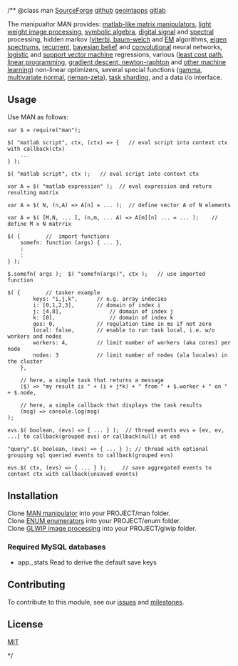/**
@class man
	[SourceForge](https://sourceforge.net) 
	[github](https://github.com/acmesds/jslab) 
	[geointapps](https://git.geointapps.org/acmesds/jslab)
	[gitlab](https://gitlab.west.nga.ic.gov/acmesds/jslab)

The manipualtor MAN provides: 
[matlab-like matrix manipulators](https://www.npmjs.com/package/mathjs), 
[light weight image processing](https://www.npmjs.com/package/lwip), 
[symbolic algebra](https://www.npmjs.com/package/mathjs), 
[digital signal](https://www.npmjs.com/package/dsp) and [spectral](https://www.npmjs.com/package/fft-js) processing, 
hidden markov ([viterbi, baum-welch](https://www.npmjs.com/package/nodehmm) and
[EM](https://www.npmjs.com/package/expectation-maximization) algorithms,
[eigen spectrums](https://www.npmjs.com/package/node-svd),
[recurrent](https://www.npmjs.com/package/recurrent-js),
[bayesian belief](https://www.npmjs.com/package/jsbayes) and
[convolutional](http://caffe.berkeleyvision.org/) neural networks,
[logistic](https://www.npmjs.com/package/ml-logistic-regression) and
[support vector machine](https://www.npmjs.com/package/node-svm) regressions,
various ([least cost path](https://www.npmjs.com/package/edmonds-blossom),
[linear programming](https://www.npmjs.com/package/javascript-lp-solver),
[gradient descent, newton-raphton](https://www.npmjs.com/package/newton-raphson-method) 
and [other machine learning](https://www.npmjs.com/package/ml)) non-linear optimizers,
several special functions ([gamma](https://www.npmjs.com/package/gamma), 
[multivariate normal](https://www.npmjs.com/package/multivariate-normal), 
[rieman-zeta](https://www.npmjs.com/package/math-riemann-zeta)),
[task sharding](https://github.com/ACMESDS/totem),
and a data i/o interface.

## Usage

Use MAN as follows:

	var $ = require("man");
	
	$( "matlab script", ctx, (ctx) => {   // eval script into context ctx with callback(ctx)
		...
	} );

	$( "matlab script", ctx );   // eval script into context ctx

	var A = $( "matlab expression" );  // eval expression and return resulting matrix
	
	var A = $( N, (n,A) => A[n] = ... );  // define vector A of N elements 

	var A = $( [M,N, ... ], (n,m, ... A) => A[m][n] ... = ... );	// define M x N matrrix

	$( {		//  import functions
		somefn: function (args) { ... },
		:
		:
	} );
	
	$.somefn( args );  $( "somefn(args)", ctx );   // use imported function
	
	$( {  		// tasker example
			keys: "i,j,k",  	// e.g. array indecies
			i: [0,1,2,3],  		// domain of index i
			j: [4,8],				// domain of index j
			k: [0],					// domain of index k
			qos: 0,				// regulation time in ms if not zero
			local: false, 		// enable to run task local, i.e. w/o workers and nodes
			workers: 4, 		// limit number of workers (aka cores) per node
			nodes: 3 			// limit number of nodes (ala locales) in the cluster
		}, 

		// here, a simple task that returns a message 
		($) => "my result is " + (i + j*k) + " from " + $.worker + " on "  + $.node,

		// here, a simple callback that displays the task results
		(msg) => console.log(msg) 
	);
	
	evs.$( boolean, (evs) => { ... } );  // thread events evs = [ev, ev, ...] to callback(grouped evs) or callback(null) at end
	
	"query".$( boolean, (evs) => { ... } );	// thread with optional grouping sql queried events to callback(grouped evs)
	
	evs.$( ctx, (evs) => { ... } );		// save aggregated events to context ctx with callback(unsaved events)

## Installation

Clone [MAN manipulator](https://github.com/acmesds/man) into your PROJECT/man folder.  
Clone [ENUM enumerators](https://github.com/acmesds/enum) into your PROJECT/enum folder.  
Clone [GLWIP image processing](https://github.com/acmesds/glwip) into your PROJECT/glwip folder.  

### Required MySQL databases

* app._stats Read  to derive the default save keys

## Contributing

To contribute to this module, see our [issues](https://totem.west.ile.nga.ic.gov/issues.view)
and [milestones](https://totem.west.ile.nga.ic.gov/milestones.view).

## License

[MIT](LICENSE)

*/